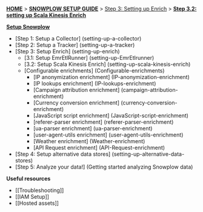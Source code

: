 [**HOME**](Home) > [**SNOWPLOW SETUP GUIDE**](Setting-up-Snowplow) > [Step 3: Setting up Enrich](Setting-up-enrich) > [**Step 3.2: setting up Scala Kinesis Enrich**](Setting-up-Scala-Kinesis-Enrich)

[**Setup Snowplow**](Setting-up-Snowplow)  

- [Step 1: Setup a Collector] (setting-up-a-collector)  
- [Step 2: Setup a Tracker] (setting-up-a-tracker)  
- [Step 3: Setup Enrich] (setting-up-enrich)  
  - [3.1: Setup EmrEtlRunner] (setting-up-EmrEtlrunner)
  - [3.2: Setup Scala Kinesis Enrich] (setting-up-scala-kinesis-enrich)
  - [Configurable enrichments] (Configurable-enrichments)
    - [IP anonymization enrichment] (IP-anonymization-enrichment)
    - [IP lookups enrichment] (IP-lookups-enrichment)
    - [Campaign attribution enrichment] (campaign-attribution-enrichment)
    - [Currency conversion enrichment] (currency-conversion-enrichment)
    - [JavaScript script enrichment] (JavaScript-script-enrichment)
    - [referer-parser enrichment] (referer-parser-enrichment)
    - [ua-parser enrichment] (ua-parser-enrichment)
    - [user-agent-utils enrichment] (user-agent-utils-enrichment)
    - [Weather enrichment] (Weather-enrichment)
    - [API Request enrichment] (API-Request-enrichment)
- [Step 4: Setup alternative data stores] (setting-up-alternative-data-stores)  
- [Step 5: Analyze your data!] (Getting started analyzing Snowplow data)  

**Useful resources**  

- [[Troubleshooting]]  
- [[IAM Setup]]   
- [[Hosted assets]]  
